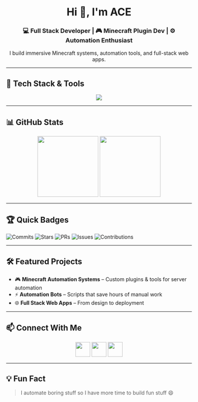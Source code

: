 <!-- Profile Header -->
<h1 align="center">Hi 👋, I'm ACE</h1>
<h3 align="center">💻 Full Stack Developer | 🎮 Minecraft Plugin Dev | ⚙️ Automation Enthusiast</h3>

<p align="center">
  I build immersive Minecraft systems, automation tools, and full-stack web apps.
</p>

---

## 🚀 Tech Stack & Tools

<p align="center">
  <img src="https://skillicons.dev/icons?i=java,js,python,php,mysql,sqlite,html,css,react" />
</p>

---

## 📊 GitHub Stats

<p align="center">
  <img src="https://raw.githubusercontent.com/your-username/your-repo/main/assets/fake-github-stats.png" height="165"/>
  <img src="https://raw.githubusercontent.com/your-username/your-repo/main/assets/fake-top-langs.png" height="165"/>
</p>

---

## 🏆 Quick Badges

![Commits](https://img.shields.io/badge/Commits-1.2k-brightgreen?style=for-the-badge)
![Stars](https://img.shields.io/badge/Stars-120-yellow?style=for-the-badge)
![PRs](https://img.shields.io/badge/PRs-320-blue?style=for-the-badge)
![Issues](https://img.shields.io/badge/Issues-85-orange?style=for-the-badge)
![Contributions](https://img.shields.io/badge/Contributions-150-red?style=for-the-badge)

---

## 🛠 Featured Projects

- 🎮 **Minecraft Automation Systems** – Custom plugins & tools for server automation  
- ⚡ **Automation Bots** – Scripts that save hours of manual work  
- 🌐 **Full Stack Web Apps** – From design to deployment  

---

## 📫 Connect With Me

<p align="center">
  <a href="https://github.com/ACE"><img src="https://skillicons.dev/icons?i=github" height="40"/></a>
  <a href="https://discord.gg/YOURDISCORD"><img src="https://skillicons.dev/icons?i=discord" height="40"/></a>
  <a href="mailto:youremail@example.com"><img src="https://skillicons.dev/icons?i=gmail" height="40"/></a>
</p>

---

## 💡 Fun Fact
> I automate boring stuff so I have more time to build fun stuff 😄
